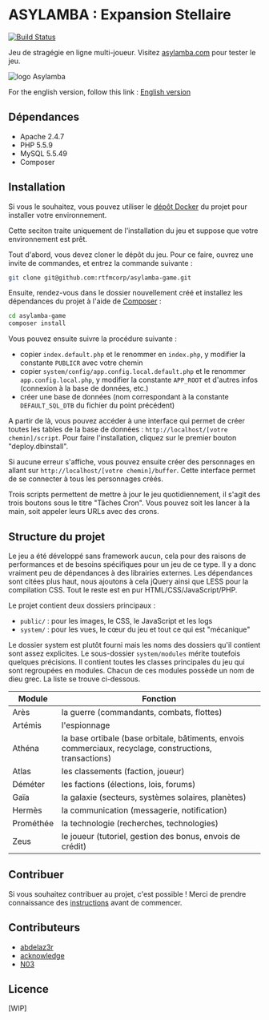 ASYLAMBA : Expansion Stellaire
==============================

[![Build Status](https://travis-ci.org/rtfmcorp/asylamba-game.svg?branch=master)](https://travis-ci.org/rtfmcorp/asylamba-game)

Jeu de stragégie en ligne multi-joueur. Visitez [asylamba.com](http://asylamba.com) pour tester le jeu.

![logo Asylamba](http://asylamba.com/public/media/files/sources/asylambacom.png)

For the english version, follow this link : [English version](README.en.md) 

Dépendances
-----------

- Apache 2.4.7
- PHP 5.5.9
- MySQL 5.5.49
- Composer

Installation
------------

Si vous le souhaitez, vous pouvez utiliser le [dépôt Docker](https://github.com/rtfmcorp/asylamba-docker) du projet pour installer votre environnement.

Cette seciton traite uniquement de l'installation du jeu et suppose que votre environnement est prêt.

Tout d'abord, vous devez cloner le dépôt du jeu. Pour ce faire, ouvrez une invite de commandes, et entrez la commande suivante :

```sh
git clone git@github.com:rtfmcorp/asylamba-game.git
```

Ensuite, rendez-vous dans le dossier nouvellement créé et installez les dépendances du projet à l'aide de [Composer](https://getcomposer.org/) :

```sh
cd asylamba-game
composer install
```

Vous pouvez ensuite suivre la procédure suivante :

- copier `index.default.php` et le renommer en `index.php`, y modifier la constante `PUBLICR` avec votre chemin
- copier `system/config/app.config.local.default.php` et le renommer `app.config.local.php`, y modifier la constante `APP_ROOT` et d'autres infos (connexion à la base de données, etc.)
- créer une base de données (nom correspondant à la constante `DEFAULT_SQL_DTB` du fichier du point précédent)

A partir de là, vous pouvez accéder à une interface qui permet de créer toutes les tables de la base de données : `http://localhost/[votre chemin]/script`. Pour faire l'installation, cliquez sur le premier bouton "deploy.dbinstall". 

Si aucune erreur s'affiche, vous pouvez ensuite créer des personnages en allant sur `http://localhost/[votre chemin]/buffer`. Cette interface permet de se connecter à tous les personnages créés.

Trois scripts permettent de mettre à jour le jeu quotidiennement, il s'agit des trois boutons sous le titre "Tâches Cron". Vous pouvez soit les lancer à la main, soit appeler leurs URLs avec des crons.


Structure du projet
-------------------

Le jeu a été développé sans framework aucun, cela pour des raisons de performances et de besoins spécifiques pour un jeu de ce type. Il y a donc vraiment peu de dépendances à des librairies externes. Les dépendances sont citées plus haut, nous ajoutons à cela jQuery ainsi que LESS pour la compilation CSS. Tout le reste est en pur HTML/CSS/JavaScript/PHP.

Le projet contient deux dossiers principaux :

- `public/` : pour les images, le CSS, le JavaScript et les logs
- `system/` : pour les vues, le cœur du jeu et tout ce qui est "mécanique"

Le dossier system est plutôt fourni mais les noms des dossiers qu'il contient sont assez explicites. Le sous-dossier `system/modules` mérite toutefois quelques précisions. Il contient toutes les classes principales du jeu qui sont regroupées en modules. Chacun de ces modules possède un nom de dieu grec. La liste se trouve ci-dessous.


| Module    | Fonction |
|-----------|----------|
| Arès      | la guerre (commandants, combats, flottes) |
| Artémis   | l'espionnage |
| Athéna    | la base ortibale (base orbitale, bâtiments, envois commerciaux, recyclage, constructions, transactions) |
| Atlas     | les classements (faction, joueur) |
| Déméter   | les factions (élections, lois, forums) |
| Gaïa      | la galaxie (secteurs, systèmes solaires, planètes) |
| Hermès    | la communication (messagerie, notification) |
| Prométhée | la technologie (recherches, technologies) |
| Zeus      | le joueur (tutoriel, gestion des bonus, envois de crédit) |


Contribuer
----------

Si vous souhaitez contribuer au projet, c'est possible ! Merci de prendre connaissance des [instructions](CONTRIBUTING.md) avant de commencer.


Contributeurs
-------------

* [abdelaz3r](https://github.com/abdelaz3r)
* [acknowledge](https://github.com/acknowledge)
* [N03](https://github.com/N03)


Licence
-------

[WIP]